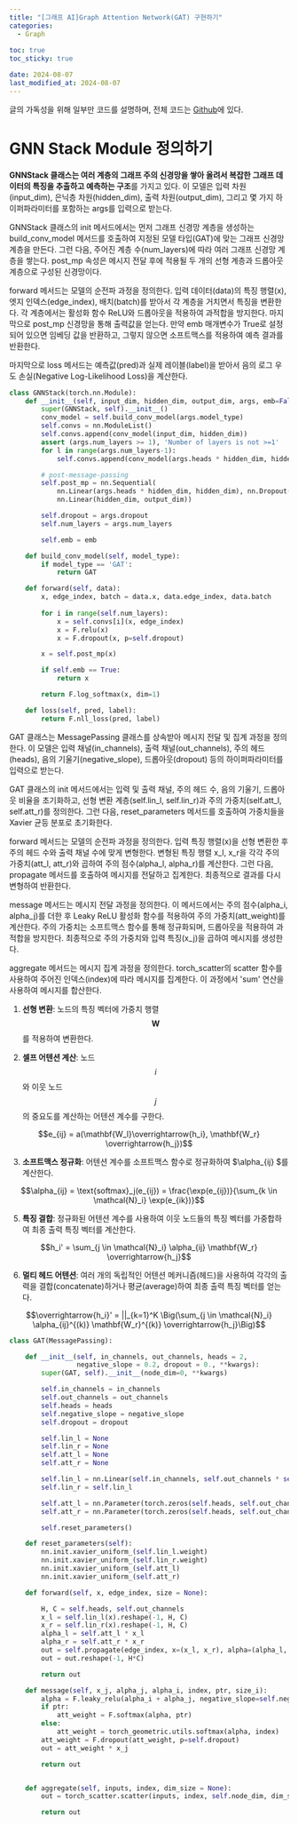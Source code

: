 ```yaml
---
title: "[그래프 AI]Graph Attention Network(GAT) 구현하기"
categories: 
  - Graph
  
toc: true
toc_sticky: true

date: 2024-08-07
last_modified_at: 2024-08-07
---
```


글의 가독성을 위해 일부만 코드를 설명하며, 전체 코드는 [Github]()에 있다.

# GNN Stack Module 정의하기
**GNNStack 클래스는 여러 계층의 그래프 주의 신경망을 쌓아 올려서 복잡한 그래프 데이터의 특징을 추출하고 예측하는 구조**를 가지고 있다. 이 모델은 입력 차원(input_dim), 은닉층 차원(hidden_dim), 출력 차원(output_dim), 그리고 몇 가지 하이퍼파라미터를 포함하는 args를 입력으로 받는다.

GNNStack 클래스의 init 메서드에서는 먼저 그래프 신경망 계층을 생성하는 build_conv_model 메서드를 호출하여 지정된 모델 타입(GAT)에 맞는 그래프 신경망 계층을 만든다. 그런 다음, 주어진 계층 수(num_layers)에 따라 여러 그래프 신경망 계층을 쌓는다. post_mp 속성은 메시지 전달 후에 적용될 두 개의 선형 계층과 드롭아웃 계층으로 구성된 신경망이다.

forward 메서드는 모델의 순전파 과정을 정의한다. 입력 데이터(data)의 특징 행렬(x), 엣지 인덱스(edge_index), 배치(batch)를 받아서 각 계층을 거치면서 특징을 변환한다. 각 계층에서는 활성화 함수 ReLU와 드롭아웃을 적용하여 과적합을 방지한다. 마지막으로 post_mp 신경망을 통해 출력값을 얻는다. 만약 emb 매개변수가 True로 설정되어 있으면 임베딩 값을 반환하고, 그렇지 않으면 소프트맥스를 적용하여 예측 결과를 반환한다.

마지막으로 loss 메서드는 예측값(pred)과 실제 레이블(label)을 받아서 음의 로그 우도 손실(Negative Log-Likelihood Loss)을 계산한다.
```python
class GNNStack(torch.nn.Module):
    def __init__(self, input_dim, hidden_dim, output_dim, args, emb=False):
        super(GNNStack, self).__init__()
        conv_model = self.build_conv_model(args.model_type)
        self.convs = nn.ModuleList()
        self.convs.append(conv_model(input_dim, hidden_dim))
        assert (args.num_layers >= 1), 'Number of layers is not >=1'
        for l in range(args.num_layers-1):
            self.convs.append(conv_model(args.heads * hidden_dim, hidden_dim))

        # post-message-passing
        self.post_mp = nn.Sequential(
            nn.Linear(args.heads * hidden_dim, hidden_dim), nn.Dropout(args.dropout), 
            nn.Linear(hidden_dim, output_dim))

        self.dropout = args.dropout
        self.num_layers = args.num_layers

        self.emb = emb

    def build_conv_model(self, model_type):
        if model_type == 'GAT':
            return GAT

    def forward(self, data):
        x, edge_index, batch = data.x, data.edge_index, data.batch
          
        for i in range(self.num_layers):
            x = self.convs[i](x, edge_index)
            x = F.relu(x)
            x = F.dropout(x, p=self.dropout)

        x = self.post_mp(x)

        if self.emb == True:
            return x

        return F.log_softmax(x, dim=1)

    def loss(self, pred, label):
        return F.nll_loss(pred, label)
```

GAT 클래스는 MessagePassing 클래스를 상속받아 메시지 전달 및 집계 과정을 정의한다. 이 모델은 입력 채널(in_channels), 출력 채널(out_channels), 주의 헤드(heads), 음의 기울기(negative_slope), 드롭아웃(dropout) 등의 하이퍼파라미터를 입력으로 받는다.

GAT 클래스의 init 메서드에서는 입력 및 출력 채널, 주의 헤드 수, 음의 기울기, 드롭아웃 비율을 초기화하고, 선형 변환 계층(self.lin_l, self.lin_r)과 주의 가중치(self.att_l, self.att_r)를 정의한다. 그런 다음, reset_parameters 메서드를 호출하여 가중치들을 Xavier 균등 분포로 초기화한다.

forward 메서드는 모델의 순전파 과정을 정의한다. 입력 특징 행렬(x)을 선형 변환한 후 주의 헤드 수와 출력 채널 수에 맞게 변형한다. 변형된 특징 행렬 x_l, x_r을 각각 주의 가중치(att_l, att_r)와 곱하여 주의 점수(alpha_l, alpha_r)를 계산한다. 그런 다음, propagate 메서드를 호출하여 메시지를 전달하고 집계한다. 최종적으로 결과를 다시 변형하여 반환한다.

message 메서드는 메시지 전달 과정을 정의한다. 이 메서드에서는 주의 점수(alpha_i, alpha_j)를 더한 후 Leaky ReLU 활성화 함수를 적용하여 주의 가중치(att_weight)를 계산한다. 주의 가중치는 소프트맥스 함수를 통해 정규화되며, 드롭아웃을 적용하여 과적합을 방지한다. 최종적으로 주의 가중치와 입력 특징(x_j)을 곱하여 메시지를 생성한다.

aggregate 메서드는 메시지 집계 과정을 정의한다. torch_scatter의 scatter 함수를 사용하여 주어진 인덱스(index)에 따라 메시지를 집계한다. 이 과정에서 'sum' 연산을 사용하여 메시지를 합산한다.

1. **선형 변환**:
   노드의 특징 벡터에 가중치 행렬 $$ \mathbf{W} $$를 적용하여 변환한다.

2. **셀프 어텐션 계산**:
   노드 $$i$$와 이웃 노드 $$j$$의 중요도를 계산하는 어텐션 계수를 구한다.

<center>$$e_{ij} = a(\mathbf{W_l}\overrightarrow{h_i}, \mathbf{W_r} \overrightarrow{h_j})$$</center>
   
3. **소프트맥스 정규화**:
   어텐션 계수를 소프트맥스 함수로 정규화하여 $\alpha_{ij} $를 계산한다.

<center>$$\alpha_{ij} = \text{softmax}_j(e_{ij}) = \frac{\exp(e_{ij})}{\sum_{k \in \mathcal{N}_i} \exp(e_{ik})}$$</center>

5. **특징 결합**:
   정규화된 어텐션 계수를 사용하여 이웃 노드들의 특징 벡터를 가중합하여 최종 출력 특징 벡터를 계산한다.

<center>$$h_i' = \sum_{j \in \mathcal{N}_i} \alpha_{ij} \mathbf{W_r} \overrightarrow{h_j}$$</center>

6. **멀티 헤드 어텐션**:
   여러 개의 독립적인 어텐션 메커니즘(헤드)을 사용하여 각각의 출력을 결합(concatenate)하거나 평균(average)하여 최종 출력 특징 벡터를 얻는다.

<center>$$\overrightarrow{h_i}' = ||_{k=1}^K \Big(\sum_{j \in \mathcal{N}_i} \alpha_{ij}^{(k)} \mathbf{W_r}^{(k)} \overrightarrow{h_j}\Big)$$</center>

```python
class GAT(MessagePassing):

    def __init__(self, in_channels, out_channels, heads = 2,
                 negative_slope = 0.2, dropout = 0., **kwargs):
        super(GAT, self).__init__(node_dim=0, **kwargs)

        self.in_channels = in_channels
        self.out_channels = out_channels
        self.heads = heads
        self.negative_slope = negative_slope
        self.dropout = dropout

        self.lin_l = None
        self.lin_r = None
        self.att_l = None
        self.att_r = None

        self.lin_l = nn.Linear(self.in_channels, self.out_channels * self.heads)
        self.lin_r = self.lin_l

        self.att_l = nn.Parameter(torch.zeros(self.heads, self.out_channels))
        self.att_r = nn.Parameter(torch.zeros(self.heads, self.out_channels))

        self.reset_parameters()

    def reset_parameters(self):
        nn.init.xavier_uniform_(self.lin_l.weight)
        nn.init.xavier_uniform_(self.lin_r.weight)
        nn.init.xavier_uniform_(self.att_l)
        nn.init.xavier_uniform_(self.att_r)

    def forward(self, x, edge_index, size = None):

        H, C = self.heads, self.out_channels
        x_l = self.lin_l(x).reshape(-1, H, C)
        x_r = self.lin_r(x).reshape(-1, H, C)
        alpha_l = self.att_l * x_l
        alpha_r = self.att_r * x_r
        out = self.propagate(edge_index, x=(x_l, x_r), alpha=(alpha_l, alpha_r), size=size)
        out = out.reshape(-1, H*C)

        return out

    def message(self, x_j, alpha_j, alpha_i, index, ptr, size_i):
        alpha = F.leaky_relu(alpha_i + alpha_j, negative_slope=self.negative_slope)
        if ptr:
            att_weight = F.softmax(alpha, ptr)
        else:
            att_weight = torch_geometric.utils.softmax(alpha, index)
        att_weight = F.dropout(att_weight, p=self.dropout)
        out = att_weight * x_j

        return out


    def aggregate(self, inputs, index, dim_size = None):
        out = torch_scatter.scatter(inputs, index, self.node_dim, dim_size=dim_size, reduce='sum')

        return out
```

